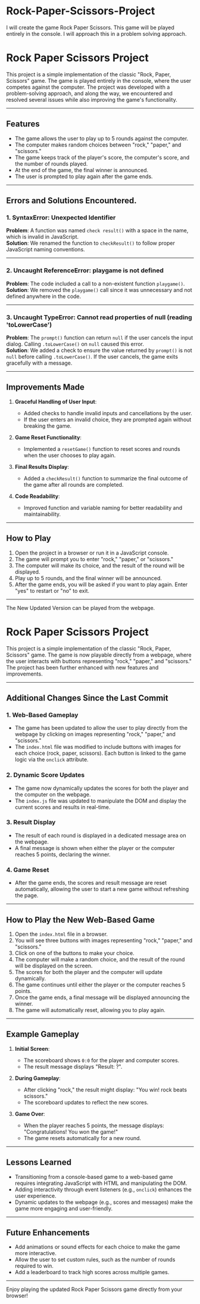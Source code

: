 # Rock-Paper-Scissors-Project
I will create the game Rock Paper Scissors. This game will be played entirely in the console.
I will approach this in a problem solving approach.

# Rock Paper Scissors Project

This project is a simple implementation of the classic "Rock, Paper, Scissors" game. The game is played entirely in the console, where the user competes against the computer. The project was developed with a problem-solving approach, and along the way, we encountered and resolved several issues while also improving the game's functionality.

---

## Features
- The game allows the user to play up to 5 rounds against the computer.
- The computer makes random choices between "rock," "paper," and "scissors."
- The game keeps track of the player's score, the computer's score, and the number of rounds played.
- At the end of the game, the final winner is announced.
- The user is prompted to play again after the game ends.

---

## Errors and Solutions Encountered.

### 1. **SyntaxError: Unexpected Identifier**
**Problem**: A function was named `check result()` with a space in the name, which is invalid in JavaScript.  
**Solution**: We renamed the function to `checkResult()` to follow proper JavaScript naming conventions.

---

### 2. **Uncaught ReferenceError: playgame is not defined**
**Problem**: The code included a call to a non-existent function `playgame()`.  
**Solution**: We removed the `playgame()` call since it was unnecessary and not defined anywhere in the code.

---

### 3. **Uncaught TypeError: Cannot read properties of null (reading 'toLowerCase')**
**Problem**: The `prompt()` function can return `null` if the user cancels the input dialog. Calling `.toLowerCase()` on `null` caused this error.  
**Solution**: We added a check to ensure the value returned by `prompt()` is not `null` before calling `.toLowerCase()`. If the user cancels, the game exits gracefully with a message.

---

## Improvements Made
1. **Graceful Handling of User Input**:
   - Added checks to handle invalid inputs and cancellations by the user.
   - If the user enters an invalid choice, they are prompted again without breaking the game.

2. **Game Reset Functionality**:
   - Implemented a `resetGame()` function to reset scores and rounds when the user chooses to play again.

3. **Final Results Display**:
   - Added a `checkResult()` function to summarize the final outcome of the game after all rounds are completed.

4. **Code Readability**:
   - Improved function and variable naming for better readability and maintainability.

---

## How to Play
1. Open the project in a browser or run it in a JavaScript console.
2. The game will prompt you to enter "rock," "paper," or "scissors."
3. The computer will make its choice, and the result of the round will be displayed.
4. Play up to 5 rounds, and the final winner will be announced.
5. After the game ends, you will be asked if you want to play again. Enter "yes" to restart or "no" to exit.

---



The New Updated Version can be played from the webpage.


# Rock Paper Scissors Project

This project is a simple implementation of the classic "Rock, Paper, Scissors" game. The game is now playable directly from a webpage, where the user interacts with buttons representing "rock," "paper," and "scissors." The project has been further enhanced with new features and improvements.

---

## Additional Changes Since the Last Commit

### 1. **Web-Based Gameplay**
- The game has been updated to allow the user to play directly from the webpage by clicking on images representing "rock," "paper," and "scissors."
- The `index.html` file was modified to include buttons with images for each choice (rock, paper, scissors). Each button is linked to the game logic via the `onclick` attribute.

### 2. **Dynamic Score Updates**
- The game now dynamically updates the scores for both the player and the computer on the webpage.
- The `index.js` file was updated to manipulate the DOM and display the current scores and results in real-time.

### 3. **Result Display**
- The result of each round is displayed in a dedicated message area on the webpage.
- A final message is shown when either the player or the computer reaches 5 points, declaring the winner.

### 4. **Game Reset**
- After the game ends, the scores and result message are reset automatically, allowing the user to start a new game without refreshing the page.

---

## How to Play the New Web-Based Game

1. Open the `index.html` file in a browser.
2. You will see three buttons with images representing "rock," "paper," and "scissors."
3. Click on one of the buttons to make your choice.
4. The computer will make a random choice, and the result of the round will be displayed on the screen.
5. The scores for both the player and the computer will update dynamically.
6. The game continues until either the player or the computer reaches 5 points.
7. Once the game ends, a final message will be displayed announcing the winner.
8. The game will automatically reset, allowing you to play again.

---

## Example Gameplay
1. **Initial Screen**:
   - The scoreboard shows `0:0` for the player and computer scores.
   - The result message displays "Result: ?".

2. **During Gameplay**:
   - After clicking "rock," the result might display: "You win! rock beats scissors."
   - The scoreboard updates to reflect the new scores.

3. **Game Over**:
   - When the player reaches 5 points, the message displays: "Congratulations! You won the game!"
   - The game resets automatically for a new round.

---

## Lessons Learned
- Transitioning from a console-based game to a web-based game requires integrating JavaScript with HTML and manipulating the DOM.
- Adding interactivity through event listeners (e.g., `onclick`) enhances the user experience.
- Dynamic updates to the webpage (e.g., scores and messages) make the game more engaging and user-friendly.

---

## Future Enhancements
- Add animations or sound effects for each choice to make the game more interactive.
- Allow the user to set custom rules, such as the number of rounds required to win.
- Add a leaderboard to track high scores across multiple games.

---

Enjoy playing the updated Rock Paper Scissors game directly from your browser!